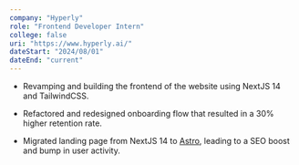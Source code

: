 ```yaml
---
company: "Hyperly"
role: "Frontend Developer Intern"
college: false
uri: "https://www.hyperly.ai/"
dateStart: "2024/08/01"
dateEnd: "current"
---
```


- Revamping and building the frontend of the website using NextJS 14 and TailwindCSS.

- Refactored and redesigned onboarding flow that resulted in a 30% higher retention rate.

- Migrated landing page from NextJS 14 to [Astro](https://astro.build/), leading to a SEO boost and bump in user activity.
